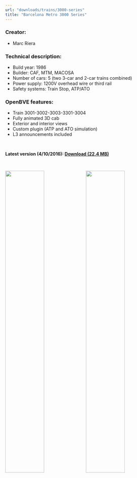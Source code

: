 ```yaml
---
url: "downloads/trains/3000-series"
title: "Barcelona Metro 3000 Series"
---
```

### Creator:

* Marc Riera

### Technical description:

* Build year: 1986
* Builder: CAF, MTM, MACOSA
* Number of cars: 5 (two 3-car and 2-car trains combined)
* Power supply: 1200V overhead wire or third rail
* Safety systems: Train Stop, ATP/ATO

### OpenBVE features:

* Train 3001-3002-3003-3301-3004
* Fully animated 3D cab
* Exterior and interior views
* Custom plugin (ATP and ATO simulation)
* L3 announcements included

&nbsp;

**Latest version (4/10/2016): <a href="https://github.com/MarcRiera/FCMB-3000/releases/download/v1.3/FCMB_3000_v1.3.obp">Download (22.4 MB)</a>**

&nbsp;

<a href="/images/trens/3000/1.png" target="_blank"><img style="float: left; width: 49.5%; margin-right: 0.5%; margin-bottom: 1em;" src="/images/trens/3000/1.png" /></a><a href="/images/trens/3000/2.png" target="_blank"><img style="float: right; width: 49.5%; margin-left: 0.5%; margin-bottom: 1em;" src="/images/trens/3000/2.png" /></a>

